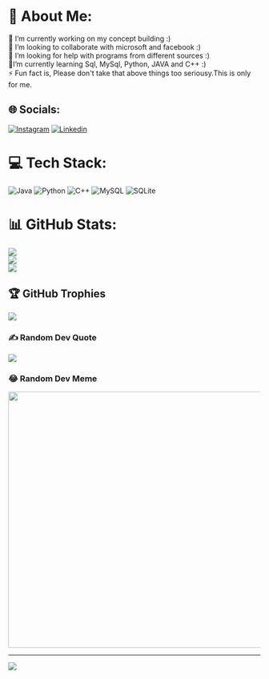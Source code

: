 # 💫 About Me:
🔭 I’m currently working on my concept building :)<br>👯 I’m looking to collaborate with microsoft and facebook :)<br>🤝 I’m looking for help with programs from different sources :)<br>🌱I’m currently learning Sql, MySql, Python, JAVA and C++ :)<br>⚡ Fun fact is, Please don't take that above things too seriousy.This is only for me.


## 🌐 Socials:
[![Instagram](https://img.shields.io/badge/Instagram-%23E4405F.svg?logo=Instagram&logoColor=white)](https://instagram.com/singh_subm) 
[![Linkedin](https://img.shields.io/badge/Linkedin-%23E4405F.svg?logo=Linkedin&logoColor=white)](https://www.linkedin.com/in/shubham-singh-88ab02284/) 

# 💻 Tech Stack:
![Java](https://img.shields.io/badge/java-%23ED8B00.svg?style=for-the-badge&logo=java&logoColor=white) ![Python](https://img.shields.io/badge/python-3670A0?style=for-the-badge&logo=python&logoColor=ffdd54) ![C++](https://img.shields.io/badge/c++-%2300599C.svg?style=for-the-badge&logo=c%2B%2B&logoColor=white) ![MySQL](https://img.shields.io/badge/mysql-%2300f.svg?style=for-the-badge&logo=mysql&logoColor=white) ![SQLite](https://img.shields.io/badge/sqlite-%2307405e.svg?style=for-the-badge&logo=sqlite&logoColor=white)
# 📊 GitHub Stats:
![](https://github-readme-stats.vercel.app/api?username=singhsubm&theme=dark&hide_border=true&include_all_commits=false&count_private=false)<br/>
![](https://github-readme-streak-stats.herokuapp.com/?user=singhsubm&theme=dark&hide_border=true)<br/>
![](https://github-readme-stats.vercel.app/api/top-langs/?username=singhsubm&theme=dark&hide_border=true&include_all_commits=false&count_private=false&layout=compact)

## 🏆 GitHub Trophies
![](https://github-profile-trophy.vercel.app/?username=singhsubm&theme=radical&no-frame=true&no-bg=true&margin-w=4)

### ✍️ Random Dev Quote
![](https://quotes-github-readme.vercel.app/api?type=vetical&theme=radical)

### 😂 Random Dev Meme
<img src="https://random-memer.herokuapp.com/" width="512px"/>

---
[![](https://visitcount.itsvg.in/api?id=singhsubm&icon=0&color=0)](https://visitcount.itsvg.in)

<!-- Proudly created with GPRM ( https://gprm.itsvg.in ) -->
